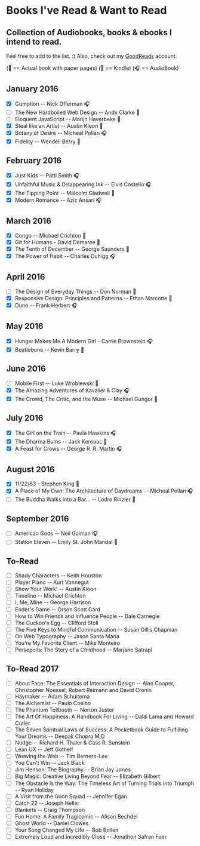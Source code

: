 # Books I've Read & Want to Read
## Collection of Audiobooks, books & ebooks I intend to read.


Feel free to add to the list. :) Also, check out my [GoodReads](https://www.goodreads.com/user/show/33690483-nick) account.

(:blue_book: == Actual book with paper pages)
(:iphone: == Kindle)
(:headphones: == AudioBook)

## January 2016
- [x] Gumption -- Nick Offerman :headphones:
- [ ] The New Hardboiled Web Design -- Andy Clarke :blue_book:
- [ ] Eloquent JavaScript -- Marijn Haverbeke :blue_book:
- [x] Steal like an Artist -- Austin Kleon :blue_book:
- [x] Botany of Desire -- Micheal Pollan :headphones:
- [x] Fidelity -- Wendell Berry :blue_book:

## February  2016
- [x] Just Kids -- Patti Smith :headphones:
- [x] Unfaithful Music & Disappearing Ink -- Elvis Costello :headphones:
- [x] The Tipping Point -- Malcolm Gladwell :blue_book:
- [x] Modern Romance -- Aziz Ansari :headphones:

## March 2016
- [x] Congo -- Michael Crichton :blue_book:
- [x] Git for Humans - David Demaree :blue_book:
- [x] The Tenth of December -- George Saunders :blue_book:
- [x] The Power of Habit -- Charles Duhigg :headphones:

## April 2016
- [ ] The Design of Everyday Things -- Don Norman :blue_book:
- [x] Responsive Design: Principles and Patterns -- Ethan Marcotte :blue_book:
- [x] Dune -- Frank Herbert :headphones:

## May 2016
- [x] Hunger Makes Me A Modern Girl - Carrie Brownstein :headphones:
- [x] Beatlebone -- Kevin Barry :blue_book:

## June 2016
- [ ] Mobile First -- Luke Wroblewski :blue_book:
- [x] The Amazing Adventures of Kavalier & Clay :headphones:
- [x] The Crowd, The Critic, and the Muse -- Michael Gungor :blue_book:

## July 2016
- [x] The Girl on the Train -- Paula Hawkins :headphones:
- [x] The Dharma Bums -- Jack Kerouac :blue_book:
- [x] A Feast for Crows -- George R. R. Martin :headphones:

## August 2016
- [x] 11/22/63 - Stephen King :blue_book:
- [x] A Place of My Own: The Architecture of Daydreams -- Micheal Pollan :headphones:
- [ ] The Buddha Walks into a Bar… -- Lodro Rinzler :blue_book:

## September 2016
- [ ] American Gods -- Neil Gaiman :headphones:
- [ ] Station Eleven -- Emily St. John Mandel :blue_book:

To-Read
---
- [ ] Shady Characters -- Keith Houston
- [ ] Player Piano -- Kurt Vonnegut
- [ ] Show Your Work! -- Austin Kleon
- [ ] Timeline -- Michael Crichton
- [ ] I, Me, Mine -- George Harrison
- [ ] Ender's Game -- Orson Scott Card
- [ ] How to Win Friends and Influence People -- Dale Carnegie
- [ ] The Cuckoo's Egg -- Clifford Stoll
- [ ] The Five Keys to Mindful Communication -- Susan Gillis Chapman
- [ ] On Web Typography -- Jason Santa Maria
- [ ] You're My Favorite Client -- Mike Monteiro
- [ ] Persepolis: The Story of a Childhood -- Marjane Satrapi

To-Read 2017
---
- [ ] About Face: The Essentials of Interaction Design -- Alan Cooper, Christopher Noessel, Robert Reimann and David Cronin
- [ ] Haymaker -- Adam Schuitema
- [ ] The Alchemist -- Paulo Coelho
- [ ] The Phantom Tollbooth -- Norton Juster
- [ ] The Art Of Happiness: A Handbook For Living --  Dalai Lama and Howard Cutler
- [ ] The Seven Spiritual Laws of Success: A Pocketbook Guide to Fulfilling Your Dreams -- Deepak Chopra M.D
- [ ] Nudge -- Richard H. Thaler & Cass R. Sunstein
- [ ] Lean UX -- Jeff Gothelf
- [ ] Weaving the Web -- Tim Berners-Lee
- [ ] You Can't Win -- Jack Black
- [ ] Jim Henson: The Biography -- Brian Jay Jones
- [ ] Big Magic: Creative Living Beyond Fear -- Elizabeth Gilbert
- [ ] The Obstacle Is the Way: The Timeless Art of Turning Trials into Triumph -- Ryan Holiday
- [ ] A Visit from the Goon Squad -- Jennifer Egan
- [ ] Catch 22 -- Joseph Heller
- [ ] Blankets -- Craig Thompson
- [ ] Fun Home: A Family Tragicomic -- Alison Bechdel
- [ ] Ghost World -- Daniel Clowes
- [ ] Your Song Changed My Life -- Bob Boilen
- [ ] Extremely Loud and Incredibly Close -- Jonathon Safran Foer
